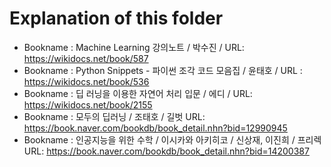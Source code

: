 # Explanation of this folder

- Bookname : Machine Learning 강의노트 / 박수진 / URL: https://wikidocs.net/book/587
- Bookname : Python Snippets - 파이썬 조각 코드 모음집 / 윤태호 / URL : https://wikidocs.net/book/536
- Bookname : 딥 러닝을 이용한 자연어 처리 입문 / 에디 / URL: https://wikidocs.net/book/2155
- Bookname : 모두의 딥러닝 / 조태호 / 길벗 URL: https://book.naver.com/bookdb/book_detail.nhn?bid=12990945
- Bookname : 인공지능을 위한 수학 / 이시카와 아키히코 / 신상재, 이진희 / 프리렉 URL: https://book.naver.com/bookdb/book_detail.nhn?bid=14200387
